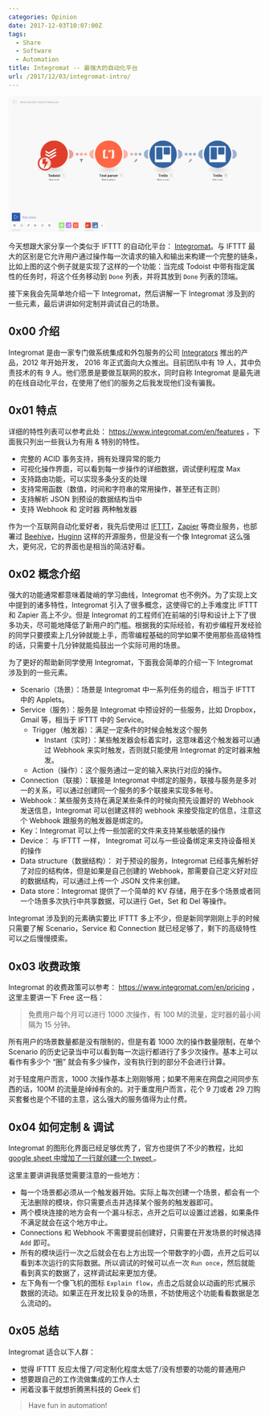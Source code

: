 ```yaml
---
categories: Opinion
date: 2017-12-03T10:07:00Z
tags:
  - Share
  - Software
  - Automation
title: Integromat -- 最强大的自动化平台
url: /2017/12/03/integromat-intro/
---
```


![Integrmat Example](/imgs/opinion/integromat-example.png)

今天想跟大家分享一个类似于 IFTTT 的自动化平台： [Integromat](https://www.integromat.com)。与 IFTTT 最大的区别是它允许用户通过操作每一次请求的输入和输出来构建一个完整的链条，比如上图的这个例子就是实现了这样的一个功能：当完成 Todoist 中带有指定属性的任务时，将这个任务移动到 `Done` 列表，并将其放到 `Done` 列表的顶端。

接下来我会先简单地介绍一下 Integromat，然后讲解一下 Integromat 涉及到的一些元素，最后讲讲如何定制并调试自己的场景。

<!--more-->

## 0x00 介绍

Integromat 是由一家专门做系统集成和外包服务的公司 [Integrators](www.integrators.cz) 推出的产品，2012 年开始开发， 2016 年正式面向大众推出。目前团队中有 19 人，其中负责技术的有 9 人。他们愿景是要做互联网的胶水，同时自称 Integromat 是最先进的在线自动化平台，在使用了他们的服务之后我发现他们没有骗我。

## 0x01 特点

详细的特性列表可以参考此处： https://www.integromat.com/en/features ，下面我只列出一些我认为有用 & 特别的特性。

- 完整的 ACID 事务支持，拥有处理异常的能力
- 可视化操作界面，可以看到每一步操作的详细数据，调试便利程度 Max
- 支持路由功能，可以实现多条分支的处理
- 支持常用函数（数值，时间和字符串的常用操作，甚至还有正则）
- 支持解析 JSON 到预设的数据结构当中
- 支持 Webhook 和 定时器 两种触发器

作为一个互联网自动化爱好者，我先后使用过 [IFTTT](https://ifttt.com/)，[Zapier](https://zapier.com) 等商业服务，也部署过 [Beehive](https://github.com/muesli/beehive)，[Huginn](https://github.com/huginn/huginn) 这样的开源服务，但是没有一个像 Integromat 这么强大，更何况，它的界面也是相当的简洁好看。

## 0x02 概念介绍

强大的功能通常都意味着陡峭的学习曲线，Integromat 也不例外。为了实现上文中提到的诸多特性，Integromat 引入了很多概念，这使得它的上手难度比 IFTTT 和 Zapier 高上不少。但是 Integromat 的工程师们在前端的引导和设计上下了很多功夫，尽可能地降低了新用户的门槛。根据我的实际经验，有初步编程开发经验的同学只要摸索上几分钟就能上手，而零编程基础的同学如果不使用那些高级特性的话，只需要十几分钟就能捣鼓出一个实际可用的场景。

为了更好的帮助新同学使用 Integromat，下面我会简单的介绍一下 Integromat 涉及到的一些元素。

- Scenario（场景）：场景是 Integromat 中一系列任务的组合，相当于 IFTTT 中的 Applets。
- Service（服务）：服务是 Integromat 中预设好的一些服务，比如 Dropbox，Gmail 等，相当于 IFTTT 中的 Service。
  - Trigger（触发器）：满足一定条件的时候会触发这个服务
    - Instant（实时）：某些触发器会标着实时，这意味着这个触发器可以通过 Webhook 来实时触发，否则就只能使用 Integromat 的定时器来触发。
  - Action（操作）：这个服务通过一定的输入来执行对应的操作。
- Connection（联接）：联接是 Integromat 中绑定的服务，联接与服务是多对一的关系，可以通过创建同一个服务的多个联接来实现多帐号。
- Webhook：某些服务支持在满足某些条件的时候向预先设置好的 Webhook 发送信息，Integromat 可以创建这样的 webhook 来接受指定的信息，注意这个 Webhook 跟服务的触发器是绑定的。
- Key：Integromat 可以上传一些加密的文件来支持某些敏感的操作
- Device： 与 IFTTT 一样， Integromat 可以与一些设备绑定来支持设备相关的操作
- Data structure（数据结构）： 对于预设的服务，Integromat 已经事先解析好了对应的结构体，但是如果是自己创建的 Webhook，那需要自己定义好对应的数据结构，可以通过上传一个 JSON 文件来创建。
- Data store：Integromat 提供了一个简单的 KV 存储，用于在多个场景或者同一个场景多次执行中共享数据，可以进行 Get，Set 和 Del 等操作。

Integromat 涉及到的元素确实要比 IFTTT 多上不少，但是新同学刚刚上手的时候只需要了解 Scenario，Service 和 Connection 就已经足够了，剩下的高级特性可以之后慢慢摸索。

## 0x03 收费政策

Integromat 的收费政策可以参考： https://www.integromat.com/en/pricing ， 这里主要讲一下 Free 这一档：

> 免费用户每个月可以进行 1000 次操作，有 100 M的流量，定时器的最小间隔为 15 分钟。

所有用户的场景数量都是没有限制的，但是有着 1000 次的操作数量限制，在单个 Scenario 的历史记录当中可以看到每一次运行都进行了多少次操作。基本上可以看作有多少个 “圈” 就会有多少操作，没有执行到的部分不会进行计算。

对于轻度用户而言，1000 次操作基本上刚刚够用；如果不用来在网盘之间同步东西的话，100M 的流量是绰绰有余的。对于重度用户而言，花个 9 刀或者 29 刀购买套餐也是个不错的主意，这么强大的服务值得为止付费。

## 0x04 如何定制 & 调试

Integromat 的图形化界面已经足够优秀了，官方也提供了不少的教程，比如 [google sheet 中增加了一行就创建一个 tweet ](https://www.integromat.com/en/kb/tutorial/get-a-tweet-on-twitter-when-a-new-tweet-from-google-sheet-row-is-created.html)。

这里主要讲讲我感觉需要注意的一些地方：

- 每一个场景都必须从一个触发器开始。实际上每次创建一个场景，都会有一个无法删除的模块，你只需要点击并选择某个服务的触发器即可。
- 两个模块连接的地方会有一个漏斗标志，点开之后可以设置过滤器，如果条件不满足就会在这个地方中止。
- Connections 和 Webhook 不需要提前创建好，只需要在开发场景的时候选择 `Add` 即可。
- 所有的模块运行一次之后就会在右上方出现一个带数字的小圆，点开之后可以看到本次运行的实际数据。所以调试的时候可以点一次 `Run once`，然后就能看到真实的数据了，这样调试起来更加方便。
- 左下角有一个像飞机的图标 `Explain flow`，点击之后就会以动画的形式展示数据的流动。如果正在开发比较复杂的场景，不妨使用这个功能看看数据是怎么流动的。

## 0x05 总结

Integromat 适合以下人群：

- 觉得 IFTTT 反应太慢了/可定制化程度太低了/没有想要的功能的普通用户
- 想要跟自己的工作流做集成的工作人士
- 闲着没事干就想折腾黑科技的 Geek 们

> Have fun in automation!
